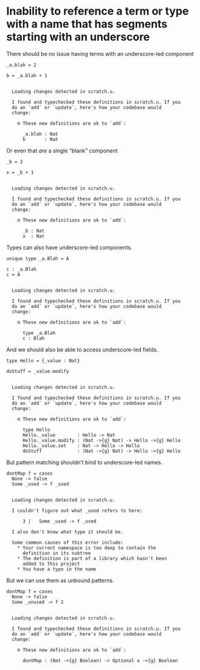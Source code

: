 # Inability to reference a term or type with a name that has segments starting with an underscore

There should be no issue having terms with an underscore-led component

``` unison
_a.blah = 2

b = _a.blah + 1
```

``` ucm

  Loading changes detected in scratch.u.

  I found and typechecked these definitions in scratch.u. If you
  do an `add` or `update`, here's how your codebase would
  change:
  
    ⍟ These new definitions are ok to `add`:
    
      _a.blah : Nat
      b       : Nat

```
Or even that *are* a single “blank” component

``` unison
_b = 2

x = _b + 1
```

``` ucm

  Loading changes detected in scratch.u.

  I found and typechecked these definitions in scratch.u. If you
  do an `add` or `update`, here's how your codebase would
  change:
  
    ⍟ These new definitions are ok to `add`:
    
      _b : Nat
      x  : Nat

```
Types can also have underscore-led components.

``` unison
unique type _a.Blah = A

c : _a.Blah
c = A
```

``` ucm

  Loading changes detected in scratch.u.

  I found and typechecked these definitions in scratch.u. If you
  do an `add` or `update`, here's how your codebase would
  change:
  
    ⍟ These new definitions are ok to `add`:
    
      type _a.Blah
      c : Blah

```
And we should also be able to access underscore-led fields.

``` unison
type Hello = {_value : Nat}

doStuff = _value.modify
```

``` ucm

  Loading changes detected in scratch.u.

  I found and typechecked these definitions in scratch.u. If you
  do an `add` or `update`, here's how your codebase would
  change:
  
    ⍟ These new definitions are ok to `add`:
    
      type Hello
      Hello._value        : Hello -> Nat
      Hello._value.modify : (Nat ->{g} Nat) -> Hello ->{g} Hello
      Hello._value.set    : Nat -> Hello -> Hello
      doStuff             : (Nat ->{g} Nat) -> Hello ->{g} Hello

```
But pattern matching shouldn’t bind to underscore-led names.

``` unison
dontMap f = cases
  None -> false
  Some _used -> f _used
```

``` ucm

  Loading changes detected in scratch.u.

  I couldn't figure out what _used refers to here:
  
      3 |   Some _used -> f _used
  
  I also don't know what type it should be.
  
  Some common causes of this error include:
    * Your current namespace is too deep to contain the
      definition in its subtree
    * The definition is part of a library which hasn't been
      added to this project
    * You have a typo in the name

```
But we can use them as unbound patterns.

``` unison
dontMap f = cases
  None -> false
  Some _unused -> f 2
```

``` ucm

  Loading changes detected in scratch.u.

  I found and typechecked these definitions in scratch.u. If you
  do an `add` or `update`, here's how your codebase would
  change:
  
    ⍟ These new definitions are ok to `add`:
    
      dontMap : (Nat ->{g} Boolean) -> Optional a ->{g} Boolean

```
